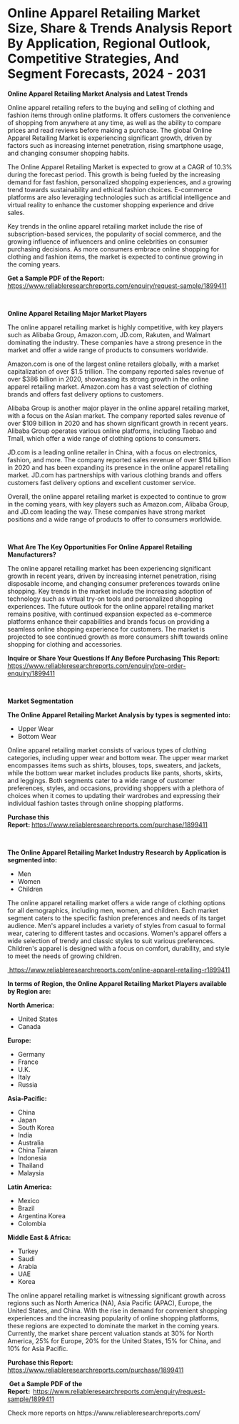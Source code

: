 <p><h1>Online Apparel Retailing Market Size, Share & Trends Analysis Report By Application, Regional Outlook, Competitive Strategies, And Segment Forecasts, 2024 - 2031</h1></p><p><strong>Online Apparel Retailing Market Analysis and Latest Trends</strong></p>
<p><p>Online apparel retailing refers to the buying and selling of clothing and fashion items through online platforms. It offers customers the convenience of shopping from anywhere at any time, as well as the ability to compare prices and read reviews before making a purchase. The global Online Apparel Retailing Market is experiencing significant growth, driven by factors such as increasing internet penetration, rising smartphone usage, and changing consumer shopping habits.</p><p>The Online Apparel Retailing Market is expected to grow at a CAGR of 10.3% during the forecast period. This growth is being fueled by the increasing demand for fast fashion, personalized shopping experiences, and a growing trend towards sustainability and ethical fashion choices. E-commerce platforms are also leveraging technologies such as artificial intelligence and virtual reality to enhance the customer shopping experience and drive sales.</p><p>Key trends in the online apparel retailing market include the rise of subscription-based services, the popularity of social commerce, and the growing influence of influencers and online celebrities on consumer purchasing decisions. As more consumers embrace online shopping for clothing and fashion items, the market is expected to continue growing in the coming years.</p></p>
<p><strong>Get a Sample PDF of the Report:&nbsp;</strong> <a href="https://www.reliableresearchreports.com/enquiry/request-sample/1899411">https://www.reliableresearchreports.com/enquiry/request-sample/1899411</a></p>
<p>&nbsp;</p>
<p><strong>Online Apparel Retailing Major Market Players</strong></p>
<p><p>The online apparel retailing market is highly competitive, with key players such as Alibaba Group, Amazon.com, JD.com, Rakuten, and Walmart dominating the industry. These companies have a strong presence in the market and offer a wide range of products to consumers worldwide.</p><p>Amazon.com is one of the largest online retailers globally, with a market capitalization of over $1.5 trillion. The company reported sales revenue of over $386 billion in 2020, showcasing its strong growth in the online apparel retailing market. Amazon.com has a vast selection of clothing brands and offers fast delivery options to customers.</p><p>Alibaba Group is another major player in the online apparel retailing market, with a focus on the Asian market. The company reported sales revenue of over $109 billion in 2020 and has shown significant growth in recent years. Alibaba Group operates various online platforms, including Taobao and Tmall, which offer a wide range of clothing options to consumers.</p><p>JD.com is a leading online retailer in China, with a focus on electronics, fashion, and more. The company reported sales revenue of over $114 billion in 2020 and has been expanding its presence in the online apparel retailing market. JD.com has partnerships with various clothing brands and offers customers fast delivery options and excellent customer service.</p><p>Overall, the online apparel retailing market is expected to continue to grow in the coming years, with key players such as Amazon.com, Alibaba Group, and JD.com leading the way. These companies have strong market positions and a wide range of products to offer to consumers worldwide.</p></p>
<p>&nbsp;</p>
<p><strong>What Are The Key Opportunities For Online Apparel Retailing Manufacturers?</strong></p>
<p><p>The online apparel retailing market has been experiencing significant growth in recent years, driven by increasing internet penetration, rising disposable income, and changing consumer preferences towards online shopping. Key trends in the market include the increasing adoption of technology such as virtual try-on tools and personalized shopping experiences. The future outlook for the online apparel retailing market remains positive, with continued expansion expected as e-commerce platforms enhance their capabilities and brands focus on providing a seamless online shopping experience for customers. The market is projected to see continued growth as more consumers shift towards online shopping for clothing and accessories.</p></p>
<p><strong>Inquire or Share Your Questions If Any Before Purchasing This Report:</strong> <a href="https://www.reliableresearchreports.com/enquiry/pre-order-enquiry/1899411">https://www.reliableresearchreports.com/enquiry/pre-order-enquiry/1899411</a></p>
<p>&nbsp;</p>
<p><strong>Market Segmentation</strong></p>
<p><strong>The Online Apparel Retailing Market Analysis by types is segmented into:</strong></p>
<p><ul><li>Upper Wear</li><li>Bottom Wear</li></ul></p>
<p><p>Online apparel retailing market consists of various types of clothing categories, including upper wear and bottom wear. The upper wear market encompasses items such as shirts, blouses, tops, sweaters, and jackets, while the bottom wear market includes products like pants, shorts, skirts, and leggings. Both segments cater to a wide range of customer preferences, styles, and occasions, providing shoppers with a plethora of choices when it comes to updating their wardrobes and expressing their individual fashion tastes through online shopping platforms.</p></p>
<p><strong>Purchase this Report:&nbsp;</strong><a href="https://www.reliableresearchreports.com/purchase/1899411">https://www.reliableresearchreports.com/purchase/1899411</a></p>
<p>&nbsp;</p>
<p><strong>The Online Apparel Retailing Market Industry Research by Application is segmented into:</strong></p>
<p><ul><li>Men</li><li>Women</li><li>Children</li></ul></p>
<p><p>The online apparel retailing market offers a wide range of clothing options for all demographics, including men, women, and children. Each market segment caters to the specific fashion preferences and needs of its target audience. Men's apparel includes a variety of styles from casual to formal wear, catering to different tastes and occasions. Women's apparel offers a wide selection of trendy and classic styles to suit various preferences. Children's apparel is designed with a focus on comfort, durability, and style to meet the needs of growing children.</p></p>
<p><a href="https://www.reliableresearchreports.com/online-apparel-retailing-r1899411">&nbsp;https://www.reliableresearchreports.com/online-apparel-retailing-r1899411</a></p>
<p><strong>In terms of Region, the Online Apparel Retailing Market Players available by Region are:</strong></p>
<p>
    <p> <strong> North America: </strong>
        <ul>
            <li>United States</li>
            <li>Canada</li>
        </ul>
        </p> 
    <p> <strong> Europe: </strong>
        <ul>
            <li>Germany</li>
            <li>France</li>
            <li>U.K.</li>
            <li>Italy</li>
            <li>Russia</li>
        </ul>
        </p> 
    <p> <strong> Asia-Pacific: </strong>
        <ul>
            <li>China</li>
            <li>Japan</li>
            <li>South Korea</li>
            <li>India</li>
            <li>Australia</li>
            <li>China Taiwan</li>
            <li>Indonesia</li>
            <li>Thailand</li>
            <li>Malaysia</li>
        </ul>
        </p> 
    <p> <strong> Latin America: </strong>
        <ul>
            <li>Mexico</li>
            <li>Brazil</li>
            <li>Argentina Korea</li>
            <li>Colombia</li>
        </ul>
        </p> 
    <p> <strong> Middle East & Africa: </strong>
        <ul>
            <li>Turkey</li>
            <li>Saudi</li>
            <li>Arabia</li>
            <li>UAE</li>
            <li>Korea</li>
        </ul>
    </p>
    </p>
<p><p>The online apparel retailing market is witnessing significant growth across regions such as North America (NA), Asia Pacific (APAC), Europe, the United States, and China. With the rise in demand for convenient shopping experiences and the increasing popularity of online shopping platforms, these regions are expected to dominate the market in the coming years. Currently, the market share percent valuation stands at 30% for North America, 25% for Europe, 20% for the United States, 15% for China, and 10% for Asia Pacific.</p></p>
<p><strong>Purchase this Report: </strong><a href="https://www.reliableresearchreports.com/purchase/1899411">https://www.reliableresearchreports.com/purchase/1899411</a></p>
<p>&nbsp;<strong>Get a Sample PDF of the Report:&nbsp;&nbsp;</strong><a href="https://www.reliableresearchreports.com/enquiry/request-sample/1899411">https://www.reliableresearchreports.com/enquiry/request-sample/1899411</a></p>
<p><strong></strong></p>
<p>Check more reports on https://www.reliableresearchreports.com/</p>